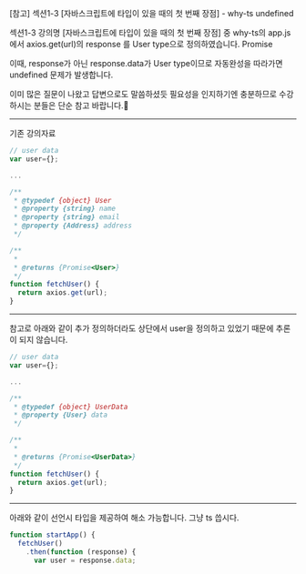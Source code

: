 [참고] 섹션1-3 [자바스크립트에 타입이 있을 때의 첫 번째 장점] - why-ts undefined


섹션1-3 강의명 [자바스크립트에 타입이 있을 때의 첫 번째 장점] 중
why-ts의 app.js에서 axios.get(url)의 response 를 User type으로 정의하였습니다. Promise<User>

이때, response가 아닌 response.data가 User type이므로 자동완성을 따라가면 undefined 문제가 발생합니다.

이미 많은 질문이 나왔고 답변으로도 말씀하셨듯 필요성을 인지하기엔 충분하므로 수강하시는 분들은 단순 참고 바랍니다.🙏

---
기존 강의자료

```js
// user data
var user={};

...

/**
 * @typedef {object} User
 * @property {string} name 
 * @property {string} email
 * @property {Address} address
 */

/**
 * 
 * @returns {Promise<User>}
 */
function fetchUser() {
  return axios.get(url);
}
```

---
참고로 아래와 같이 추가 정의하더라도 상단에서 user을 정의하고 있었기 때문에 추론이 되지 않습니다.

```js
// user data
var user={};

...

/**
 * @typedef {object} UserData
 * @property {User} data 
 */

/**
 * 
 * @returns {Promise<UserData>}
 */
function fetchUser() {
  return axios.get(url);
}
```

---
아래와 같이 선언시 타입을 제공하여 해소 가능합니다. 그냥 ts 씁시다.
```js
function startApp() {
  fetchUser()
    .then(function (response) {
      var user = response.data;
```


